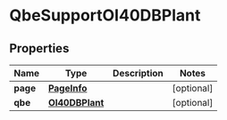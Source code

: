 
# QbeSupportOI40DBPlant

## Properties
Name | Type | Description | Notes
------------ | ------------- | ------------- | -------------
**page** | [**PageInfo**](PageInfo.md) |  |  [optional]
**qbe** | [**OI40DBPlant**](OI40DBPlant.md) |  |  [optional]



